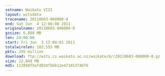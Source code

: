 ```yaml
---
setname: Waikato VIII
layout: witsdata
tracename: 20110603-000000-0
end: Sat Jun  4 12:00:00 2011
originalname: 20110603-000000-0
gzsize: 6,888 MB
len: 24:00:00
start: Fri Jun  3 12:00:01 2011
totalwirelen: 183,555 MB
pkts: 295 million
download: ftp://wits.cs.waikato.ac.nz/waikato/8//20110603-000000-0.gz
size: 22,849 MB
md5: 112850f5afd034fbbb12e47101374b76
---
```

